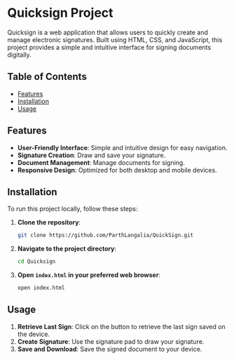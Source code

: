 # Quicksign Project

Quicksign is a web application that allows users to quickly create and manage electronic signatures. Built using HTML, CSS, and JavaScript, this project provides a simple and intuitive interface for signing documents digitally.

## Table of Contents

- [Features](#features)
- [Installation](#installation)
- [Usage](#usage)

## Features

- **User-Friendly Interface**: Simple and intuitive design for easy navigation.
- **Signature Creation**: Draw and save your signature.
- **Document Management**: Manage documents for signing.
- **Responsive Design**: Optimized for both desktop and mobile devices.

## Installation

To run this project locally, follow these steps:

1. **Clone the repository**:

   ```sh
   git clone https://github.com/ParthLangalia/QuickSign.git
   ```

2. **Navigate to the project directory**:

   ```sh
   cd Quicksign
   ```

3. **Open `index.html` in your preferred web browser**:
   ```sh
   open index.html
   ```

## Usage

1. **Retrieve Last Sign**: Click on the button to retrieve the last sign saved on the device.
2. **Create Signature**: Use the signature pad to draw your signature.
3. **Save and Download**: Save the signed document to your device.

